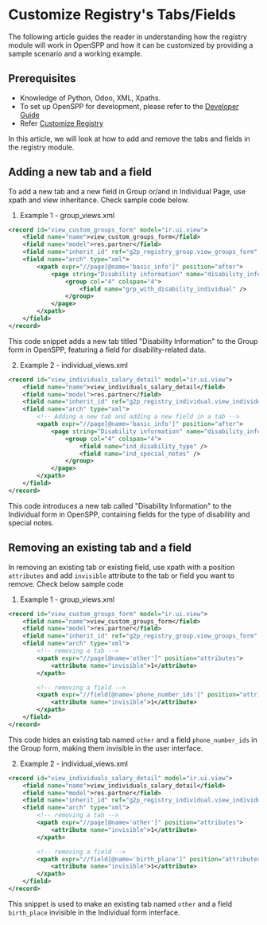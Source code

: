 # Customize Registry's Tabs/Fields

The following article guides the reader in understanding how the registry module will work in OpenSPP and how it can be customized by providing a sample scenario and a working example.

## Prerequisites

- Knowledge of Python, Odoo, XML, Xpaths.
- To set up OpenSPP for development, please refer to the [Developer Guide](https://docs.openspp.org/howto/developer_guides/development_setup.html)
- Refer [Customize Registry](https://docs.openspp.org/howto/developer_guides/custom_registry.html)

In this article, we will look at how to add and remove the tabs and fields in the registry module.

## Adding a new tab and a field

To add a new tab and a new field in Group or/and in Individual Page, use xpath and view inheritance. Check sample code below.

1. Example 1 - group_views.xml

```xml
<record id="view_custom_groups_form" model="ir.ui.view">
    <field name="name">view_custom_groups_form</field>
    <field name="model">res.partner</field>
    <field name="inherit_id" ref="g2p_registry_group.view_groups_form" />
    <field name="arch" type="xml">
        <xpath expr="//page[@name='basic_info']" position="after">
            <page string="Disability information" name="disability_info">
                <group col="4" colspan="4">
                    <field name="grp_with_disability_individual" />
                </group>
            </page>
        </xpath>
    </field>
</record>
```

This code snippet adds a new tab titled "Disability Information" to the Group form in OpenSPP, featuring a field for disability-related data.

2. Example 2 - individual_views.xml

```xml
<record id="view_individuals_salary_detail" model="ir.ui.view">
    <field name="name">view_individuals_salary_detail</field>
    <field name="model">res.partner</field>
    <field name="inherit_id" ref="g2p_registry_individual.view_individuals_form" />
    <field name="arch" type="xml">
        <!-- Adding a new tab and adding a new field in a tab -->
        <xpath expr="//page[@name='basic_info']" position="after">
            <page string="Disability information" name="disability_info">
                <group col="4" colspan="4">
                    <field name="ind_disability_type" />
                    <field name="ind_special_notes" />
                </group>
            </page>
        </xpath>
    </field>
</record>
```

This code introduces a new tab called "Disability Information" to the Individual form in OpenSPP, containing fields for the type of disability and special notes.

## Removing an existing tab and a field

In removing an existing tab or existing field, use xpath with a position `attributes` and add `invisible` attribute to the tab or field you want to remove. Check below sample code

1. Example 1 - group_views.xml

```xml
<record id="view_custom_groups_form" model="ir.ui.view">
    <field name="name">view_custom_groups_form</field>
    <field name="model">res.partner</field>
    <field name="inherit_id" ref="g2p_registry_group.view_groups_form" />
    <field name="arch" type="xml">
        <!-- removing a tab -->
        <xpath expr="//page[@name='other']" position="attributes">
            <attribute name="invisible">1</attribute>
        </xpath>

        <!-- removing a field -->
        <xpath expr="//field[@name='phone_number_ids']" position="attributes">
            <attribute name="invisible">1</attribute>
        </xpath>
    </field>
</record>
```

This code hides an existing tab named `other` and a field `phone_number_ids` in the Group form, making them invisible in the user interface.

2. Example 2 - individual_views.xml

```xml
<record id="view_individuals_salary_detail" model="ir.ui.view">
    <field name="name">view_individuals_salary_detail</field>
    <field name="model">res.partner</field>
    <field name="inherit_id" ref="g2p_registry_individual.view_individuals_form" />
    <field name="arch" type="xml">
        <!-- removing a tab -->
        <xpath expr="//page[@name='other']" position="attributes">
            <attribute name="invisible">1</attribute>
        </xpath>

        <!-- removing a field -->
        <xpath expr="//field[@name='birth_place']" position="attributes">
            <attribute name="invisible">1</attribute>
        </xpath>
    </field>
</record>
```

This snippet is used to make an existing tab named `other` and a field `birth_place` invisible in the Individual form interface.

